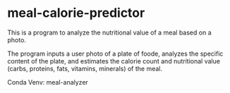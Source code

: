 # meal-calorie-predictor
This is a program to analyze the nutritional value of a meal based on a photo.

The program inputs a user photo of a plate of foode, analyzes the specific content of the plate, and estimates the calorie count and nutritional value (carbs, proteins, fats, vitamins, minerals) of the meal.

Conda Venv: meal-analyzer
